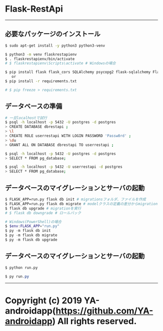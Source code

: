 # Flask-RestApi

---

## 必要なパッケージのインストール

```sh
$ sudo apt-get install -y python3 python3-venv

$ python3 -m venv flaskrestapienv
$ . flaskrestapienv/bin/activate
# $ flaskrestapienv\Scripts\activate # Windowsの場合

$ pip install flask flask_cors SQLAlchemy psycopg2 flask-sqlalchemy Flask-Migrate
   or
$ pip install -r requirements.txt

# $ pip freeze > requirements.txt
```

## データベースの準備

```sh
# 一旦localhostで試行
$ psql -h localhost -p 5432 -U postgres -d postgres
> CREATE DATABASE dbrestapi ;
> \l
> CREATE ROLE userrestapi WITH LOGIN PASSWORD 'Passw0rd' ;
> \du
> GRANT ALL ON DATABASE dbrestapi TO userrestapi ;

$ psql -h localhost -p 5432 -U postgres -d postgres
> SELECT * FROM pg_database;

$ psql -h localhost -p 5432 -U userrestapi -d postgres
> SELECT * FROM pg_database;
```

## データベースのマイグレーションとサーバの起動

```sh
$ FLASK_APP=run.py flask db init # migrationsフォルダ、ファイルを作成
$ FLASK_APP=run.py flask db migrate # modelクラスの定義の差分からmigrationファイルを作成
$ flask db upgrade # migrationを実行
# $ flask db downgrade # ロールバック
```

```powershell
# Windows(PowerShell)の場合
$ $env:FLASK_APP="run.py"
$ py -m flask db init
$ py -m flask db migrate
$ py -m flask db upgrade
```

## データベースのマイグレーションとサーバの起動

```sh
$ python run.py
```

```powershell
$ py run.py
```

---

# Copyright (c) 2019 YA-androidapp(https://github.com/YA-androidapp) All rights reserved.
